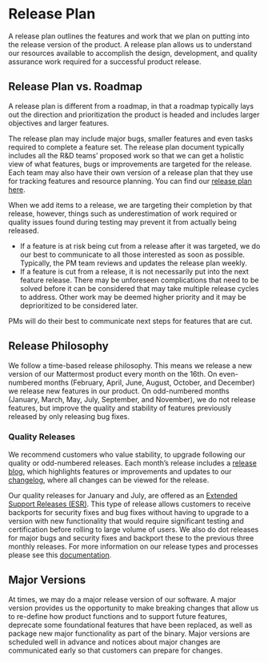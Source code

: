 # Release Plan

A release plan outlines the features and work that we plan on putting into the release version of the product. A release plan allows us to understand our resources available to accomplish the design, development, and quality assurance work required for a successful product release. 

## Release Plan vs. Roadmap

A release plan is different from a roadmap, in that a roadmap typically lays out the direction and prioritization the product is headed and includes larger objectives and larger features. 

The release plan may include major bugs, smaller features and even tasks required to complete a feature set. The release plan document typically includes all the R&D teams’ proposed work so that we can get a holistic view of what features, bugs or improvements are targeted for the release. Each team may also have their own version of a release plan that they use for tracking features and resource planning. You can find our [release plan here](https://docs.google.com/spreadsheets/d/1K7b7hIfYHz-jbzonJlN1vosiWZRbU1fb5aZ_2xO7tE0/edit#gid=420927153).

When we add items to a release, we are targeting their completion by that release, however, things such as underestimation of work required or quality issues found during testing may prevent it from actually being released.

* If a feature is at risk being cut from a release after it was targeted, we do our best to communicate to all those interested as soon as possible. Typically, the PM team reviews and updates the release plan weekly.
* If a feature is cut from a release, it is not necessarily put into the next feature release. There may be unforeseen complications that need to be solved before it can be considered that may take multiple release cycles to address. Other work may be deemed higher priority and it may be deprioritized to be considered later. 

PMs will do their best to communicate next steps for features that are cut.

## Release Philosophy

We follow a time-based release philosophy. This means we release a new version of our Mattermost product every month on the 16th. On even-numbered months (February, April, June, August, October, and December) we release new features in our product. On odd-numbered months (January, March, May, July, September, and November), we do not release features, but improve the quality and stability of features previously released by only releasing bug fixes. 

### Quality Releases

We recommend customers who value stability, to upgrade following our quality or odd-numbered releases. Each month’s release includes a [release blog](https://mattermost.com/blog/category/releases/), which highlights features or improvements and updates to our [changelog](https://docs.mattermost.com/administration/changelog.html), where all changes can be viewed for the release.

Our quality releases for January and July, are offered as an [Extended Support Releases (ESR)](https://docs.mattermost.com/administration/extended-support-release.html). This type of release allows customers to receive backports for security fixes and bug fixes without having to upgrade to a version with new functionality that would require significant testing and certification before rolling to large volume of users. We also do dot releases for major bugs and security fixes and backport these to the previous three monthly releases. For more information on our release types and processes please see this [documentation](https://handbook.mattermost.com/operations/research-and-development/product/release-process/release-overview).

## Major Versions

At times, we may do a major release version of our software. A major version provides us the opportunity to make breaking changes that allow us to re-define how product functions and to support future features, deprecate some foundational features that have been replaced, as well as package new major functionality as part of the binary. Major versions are scheduled well in advance and notices about major changes are communicated early so that customers can prepare for changes.
